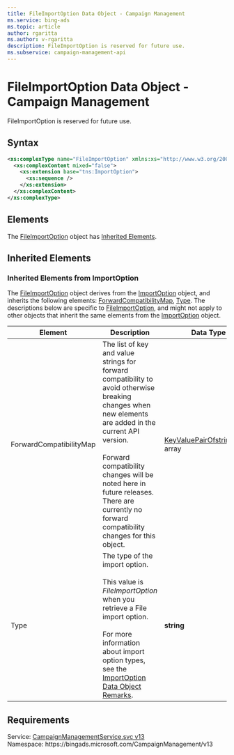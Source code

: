 ```yaml
---
title: FileImportOption Data Object - Campaign Management
ms.service: bing-ads
ms.topic: article
author: rgaritta
ms.author: v-rgaritta
description: FileImportOption is reserved for future use.
ms.subservice: campaign-management-api
---
```

# FileImportOption Data Object - Campaign Management
FileImportOption is reserved for future use.

## Syntax
```xml
<xs:complexType name="FileImportOption" xmlns:xs="http://www.w3.org/2001/XMLSchema">
  <xs:complexContent mixed="false">
    <xs:extension base="tns:ImportOption">
      <xs:sequence />
    </xs:extension>
  </xs:complexContent>
</xs:complexType>
```

## <a name="elements"></a>Elements

The [FileImportOption](fileimportoption.md) object has [Inherited Elements](#inheritedelements).

## <a name="inheritedelements"></a>Inherited Elements

### <a name="inheritedelementsimportoption"></a>Inherited Elements from ImportOption
The [FileImportOption](fileimportoption.md) object derives from the [ImportOption](importoption.md) object, and inherits the following elements: [ForwardCompatibilityMap](#forwardcompatibilitymap), [Type](#type). The descriptions below are specific to [FileImportOption](fileimportoption.md), and might not apply to other objects that inherit the same elements from the [ImportOption](importoption.md) object.  

|Element|Description|Data Type|
|-----------|---------------|-------------|
|<a name="forwardcompatibilitymap"></a>ForwardCompatibilityMap|The list of key and value strings for forward compatibility to avoid otherwise breaking changes when new elements are added in the current API version.<br/><br/>Forward compatibility changes will be noted here in future releases. There are currently no forward compatibility changes for this object.|[KeyValuePairOfstringstring](keyvaluepairofstringstring.md) array|
|<a name="type"></a>Type|The type of the import option.<br/><br/>This value is *FileImportOption* when you retrieve a File import option.<br/><br/>For more information about import option types, see the [ImportOption Data Object Remarks](importoption.md#remarks).|**string**|

## Requirements
Service: [CampaignManagementService.svc v13](https://campaign.api.bingads.microsoft.com/Api/Advertiser/CampaignManagement/v13/CampaignManagementService.svc)  
Namespace: https\://bingads.microsoft.com/CampaignManagement/v13  

